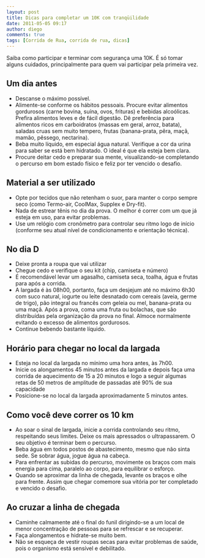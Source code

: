```yaml
---
layout: post
title: Dicas para completar um 10K com tranqüilidade
date: 2011-05-05 09:17
author: diego
comments: true
tags: [Corrida de Rua, corrida de rua, dicas]
---
```

Saiba como participar e terminar com segurança uma 10K. É só tomar alguns cuidados, principalmente para quem vai participar pela primeira vez.

## Um dia antes
* Descanse o máximo possível.
* Alimente-se conforme os hábitos pessoais. Procure evitar alimentos gordurosos (carne bovina, suína, ovos, frituras) e bebidas alcoólicas. Prefira alimentos leves e de fácil digestão. Dê preferência para alimentos ricos em carboidratos (massas em geral, arroz, batata), saladas cruas sem muito tempero, frutas (banana-prata, pêra, maçã, mamão, pêssego, nectarina).
* Beba muito líquido, em especial água natural. Verifique a cor da urina para saber se está bem hidratado. O ideal é que ela esteja bem clara.
* Procure deitar cedo e preparar sua mente, visualizando-se completando o percurso em bom estado físico e feliz por ter vencido o desafio.

<!--more-->

## Material a ser utilizado
* Opte por tecidos que não retenham o suor, para manter o corpo sempre seco (como Termo-air, CoolMax, Supplex e Dry-fit).
* Nada de estrear tênis no dia da prova. O melhor é correr com um que já esteja em uso, para evitar problemas.
* Use um relógio com cronômetro para controlar seu ritmo logo de início (conforme seu atual nível de condicionamento e orientação técnica).

## No dia D
* Deixe pronta a roupa que vai utilizar
* Chegue cedo e verifique o seu kit (chip, camiseta e número)
* É recomendável levar um agasalho, camiseta seca, toalha, água e frutas para após a corrida.
* A largada é às 08h00, portanto, faça um desjejum até no máximo 6h30 com suco natural, iogurte ou leite desnatado com cereais (aveia, germe de trigo), pão integral ou francês com geleia ou mel, banana-prata ou uma maçã. Após a prova, coma uma fruta ou bolachas, que são distribuídas pela organização da prova no final. Almoce normalmente evitando o excesso de alimentos gordurosos.
* Continue bebendo bastante líquido.

## Horário para chegar no local da largada
* Esteja no local da largada no mínimo uma hora antes, às 7h00.
* Inicie os alongamentos 45 minutos antes da largada e depois faça uma corrida de aquecimento de 15 a 20 minutos e logo a seguir algumas retas de 50 metros de amplitude de passadas até 90% de sua capacidade
* Posicione-se no local da largada aproximadamente 5 minutos antes.

## Como você deve correr os 10 km
* Ao soar o sinal de largada, inicie a corrida controlando seu ritmo, respeitando seus limites. Deixe os mais apressados o ultrapassarem. O seu objetivo é terminar bem o percurso.
* Beba água em todos postos de abastecimento, mesmo que não sinta sede. Se sobrar água, jogue água na cabeça.
* Para enfrentar as subidas do percurso, movimente os braços com mais energia para cima, paralelo ao corpo, para equilibrar o esforço.
* Quando se aproximar da linha de chegada, levante os braços e olhe para frente. Assim que chegar comemore sua vitória por ter completado e vencido o desafio.

## Ao cruzar a linha de chegada
* Caminhe calmamente até o final do funil dirigindo-se a um local de menor concentração de pessoas para se refrescar e se recuperar.
* Faça alongamentos e hidrate-se muito bem.
* Não se esqueça de vestir roupas secas para evitar problemas de saúde, pois o organismo está sensível e debilitado.
